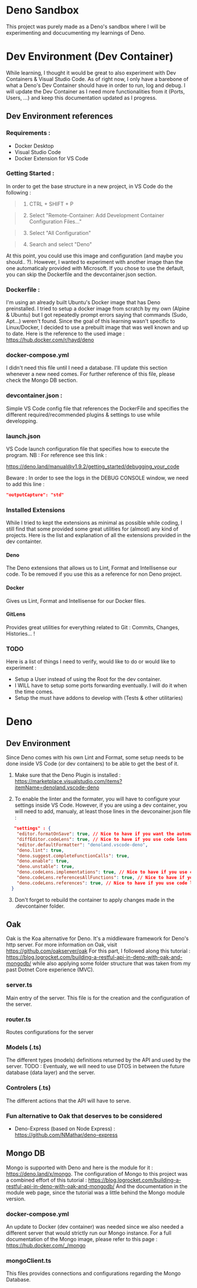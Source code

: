 # Deno Sandbox
This project was purely made as a Deno's sandbox where I will be experimenting
and docucumenting my learnings of Deno.

# Dev Environment (Dev Container)
While learning, I thought it would be great to also experiment with Dev
Containers & Visual Studio Code. As of right now, I only have a barebone of what a
Deno's Dev Container should have in order to run, log and debug. I will update
the Dev Container as I need more functionalities from it (Ports, Users, ...) and
keep this documentation updated as I progress.

## Dev Environment references

### Requirements :
- Docker Desktop
- Visual Studio Code
- Docker Extension for VS Code

### Getting Started :
In order to get the base structure in a new project, in VS Code do the following
:

>1. CTRL + SHIFT + P

>2. Select "Remote-Container: Add Development Container Configuration Files..."

>3. Select "All Configuration"

>4. Search and select "Deno"

At this point, you could use this image and configuration (and maybe you
should.. ?). However, I wanted to experiment with another image than the one
automaticaly provided with Microsoft. If you chose to use the default, you can
skip the Dockerfile and the devcontainer.json section.

### Dockerfile :
I'm using an already built Ubuntu's Docker image that has Deno preinstalled. I
tried to setup a docker image from scratch by my own (Alpine & Ubuntu) but I got
repeatedly prompt errors saying that commands (Sudo, Apt...) weren't found.
Since the goal of this learning wasn't specific to Linux/Docker, I decided to
use a prebuilt image that was well known and up to date. Here is the reference to the used image : 
https://hub.docker.com/r/hayd/deno

### docker-compose.yml
I didn't need this file until I need a database. I'll update this section whenever a new need comes.
For further reference of this file, please check the Mongo DB section.

### devcontainer.json :
Simple VS Code config file that references the DockerFile and specifies the
different required/recommended plugins & settings to use while developping.

### launch.json
VS Code launch configuration file that specifies how to execute the program. NB
: For reference see this link :

https://deno.land/manual@v1.9.2/getting_started/debugging_your_code

Beware : In order to see the logs in the DEBUG CONSOLE window, we need to add
this line :

```json
"outputCapture": "std"
```

### Installed Extensions
While I tried to kept the extensions as minimal as possible while coding, I still find that some provided some great utilities for (almost) any kind of projects. Here is the list and explanation of all the extensions provided in the dev containter.

#### Deno
The Deno extensions that allows us to Lint, Format and Intellisense our code. To be removed if you use this as a reference for non Deno project.

#### Docker
Gives us Lint, Format and Intellisense for our Docker files. 

#### GitLens
Provides great utilities for everything related to Git : Commits, Changes, Histories... !

### TODO
Here is a list of things I need to verify, would like to do or would like to
experiment :

- Setup a User instead of using the Root for the dev container.
- I WILL have to setup some ports forwarding eventually. I will do it when the
  time comes.
- Setup the must have addons to develop with (Tests & other utilitaries)

# Deno

## Dev Environment
Since Deno comes with his own Lint and Format, some setup needs to be done inside VS Code (or dev containers) to be able to get the best of it. 

1. Make sure that the Deno Plugin is installed : 
https://marketplace.visualstudio.com/items?itemName=denoland.vscode-deno

2. To enable the linter and the formater, you will have to configure your settings inside VS Code. However, if you are using a dev container, you will need to add, manualy, at least those lines in the devconainer.json file :
```json
   "settings" : {
    "editor.formatOnSave": true, // Nice to have if you want the automatic format on save
    "diffEditor.codeLens": true, // Nice to have if you use code lens
    "editor.defaultFormatter": "denoland.vscode-deno",
    "deno.lint": true,
    "deno.suggest.completeFunctionCalls": true,
    "deno.enable": true,
    "deno.unstable": true,
    "deno.codeLens.implementations": true, // Nice to have if you use code lens
    "deno.codeLens.referencesAllFunctions": true, // Nice to have if you use code lens
    "deno.codeLens.references": true, // Nice to have if you use code lens
  }
```

3. Don't forget to rebuild the container to apply changes made in the .devcontainer folder.

## Oak
Oak is the Koa alternative for Deno. It's a middleware framework for Deno's http server. For more information on Oak, visit https://github.com/oakserver/oak
For this part, I followed along this tutorial : https://blog.logrocket.com/building-a-restful-api-in-deno-with-oak-and-mongodb/ while also applying some 
folder structure that was taken from my past Dotnet Core experience (MVC).

### server.ts
Main entry of the server. This file is for the creation and the configuration of the server.

### router.ts
Routes configurations for the server

### Models (.ts)
The different types (models) definitions returned by the API and used by the server. 
TODO : Eventualy, we will need to use DTOS in between the future database (data layer)
and the server.

### Controlers (.ts)
The different actions that the API will have to serve.

### Fun alternative to Oak that deserves to be considered
 - Deno-Express (based on Node Express) : https://github.com/NMathar/deno-express

## Mongo DB
Mongo is supported with Deno and here is the module for it : https://deno.land/x/mongo.
The configuration of Mongo to this project was a combined effort of this tutorial : https://blog.logrocket.com/building-a-restful-api-in-deno-with-oak-and-mongodb/
And the documentation in the module web page, since the tutorial was a little behind the Mongo module version.

### docker-compose.yml
An update to Docker (dev container) was needed since we also needed a different server that would strictly run our Mongo instance. For a full documentation of the Mongo image, please refer to this page : https://hub.docker.com/_/mongo

### mongoClient.ts
This files provides connections and configurations regarding the Mongo Database.